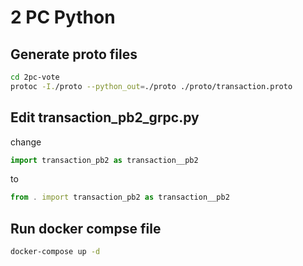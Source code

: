 # 2 PC Python

## Generate proto files

```bash
cd 2pc-vote
protoc -I./proto --python_out=./proto ./proto/transaction.proto
```

## Edit transaction_pb2_grpc.py
change 
```javascript
import transaction_pb2 as transaction__pb2
```
to
```javascript
from . import transaction_pb2 as transaction__pb2
```


## Run docker compse file

```bash
docker-compose up -d
```